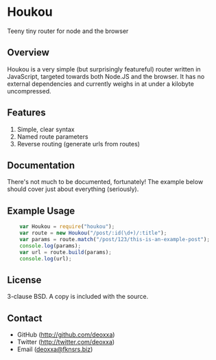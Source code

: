 Houkou
======

Teeny tiny router for node and the browser

Overview
--------

Houkou is a very simple (but surprisingly featureful) router written in
JavaScript, targeted towards both Node.JS and the browser. It has no external
dependencies and currently weighs in at under a kilobyte uncompressed.

Features
--------

1. Simple, clear syntax
2. Named route parameters
3. Reverse routing (generate urls from routes)

Documentation
-------------

There's not much to be documented, fortunately! The example below should cover
just about everything (seriously).

Example Usage
-------------

```javascript
    var Houkou = require("houkou");
    var route = new Houkou("/post/:id(\d+)/:title");
    var params = route.match("/post/123/this-is-an-example-post");
    console.log(params);
    var url = route.build(params);
    console.log(url);
```

License
-------

3-clause BSD. A copy is included with the source.

Contact
-------

* GitHub (http://github.com/deoxxa)
* Twitter (http://twitter.com/deoxxa)
* Email (deoxxa@fknsrs.biz)

